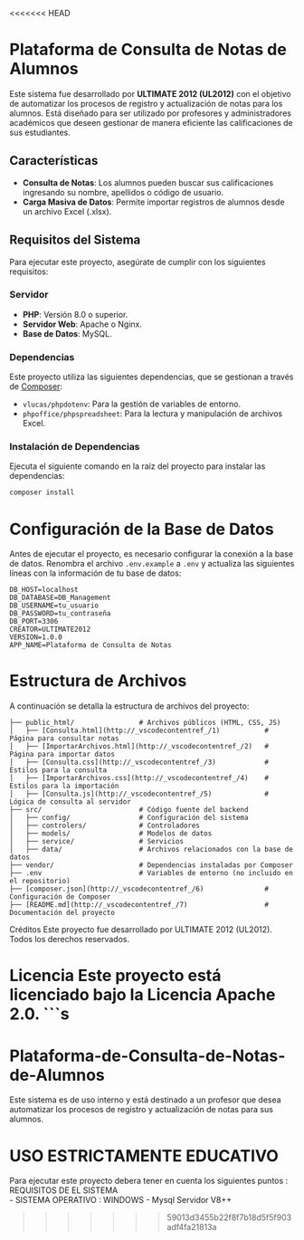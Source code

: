 <<<<<<< HEAD
# Plataforma de Consulta de Notas de Alumnos

Este sistema fue desarrollado por **ULTIMATE 2012 (UL2012)** con el objetivo de automatizar los procesos de registro y actualización de notas para los alumnos. Está diseñado para ser utilizado por profesores y administradores académicos que deseen gestionar de manera eficiente las calificaciones de sus estudiantes.

## Características

- **Consulta de Notas**: Los alumnos pueden buscar sus calificaciones ingresando su nombre, apellidos o código de usuario.
- **Carga Masiva de Datos**: Permite importar registros de alumnos desde un archivo Excel (.xlsx).


## Requisitos del Sistema

Para ejecutar este proyecto, asegúrate de cumplir con los siguientes requisitos:

### Servidor
- **PHP**: Versión 8.0 o superior.
- **Servidor Web**: Apache o Nginx.
- **Base de Datos**: MySQL.

### Dependencias
Este proyecto utiliza las siguientes dependencias, que se gestionan a través de [Composer](https://getcomposer.org/):
- `vlucas/phpdotenv`: Para la gestión de variables de entorno.
- `phpoffice/phpspreadsheet`: Para la lectura y manipulación de archivos Excel.

### Instalación de Dependencias
Ejecuta el siguiente comando en la raíz del proyecto para instalar las dependencias:
```bash
composer install
```

# Configuración de la Base de Datos

Antes de ejecutar el proyecto, es necesario configurar la conexión a la base de datos. Renombra el archivo `.env.example` a `.env` y actualiza las siguientes líneas con la información de tu base de datos:

```dotenv
DB_HOST=localhost
DB_DATABASE=DB_Management
DB_USERNAME=tu_usuario
DB_PASSWORD=tu_contraseña
DB_PORT=3306
CREATOR=ULTIMATE2012
VERSION=1.0.0
APP_NAME=Plataforma de Consulta de Notas
```

# Estructura de Archivos

A continuación se detalla la estructura de archivos del proyecto:

```
├── public_html/                # Archivos públicos (HTML, CSS, JS)
│   ├── [Consulta.html](http://_vscodecontentref_/1)           # Página para consultar notas
│   ├── [ImportarArchivos.html](http://_vscodecontentref_/2)   # Página para importar datos
│   ├── [Consulta.css](http://_vscodecontentref_/3)            # Estilos para la consulta
│   ├── [ImportarArchivos.css](http://_vscodecontentref_/4)    # Estilos para la importación
│   ├── [Consulta.js](http://_vscodecontentref_/5)             # Lógica de consulta al servidor
├── src/                        # Código fuente del backend
│   ├── config/                 # Configuración del sistema
│   ├── controlers/             # Controladores
│   ├── models/                 # Modelos de datos
│   ├── service/                # Servicios
│   ├── data/                   # Archivos relacionados con la base de datos
├── vendor/                     # Dependencias instaladas por Composer
├── .env                        # Variables de entorno (no incluido en el repositorio)
├── [composer.json](http://_vscodecontentref_/6)               # Configuración de Composer
├── [README.md](http://_vscodecontentref_/7)                   # Documentación del proyecto
```
Créditos
Este proyecto fue desarrollado por ULTIMATE 2012 (UL2012). Todos los derechos reservados.

Licencia
Este proyecto está licenciado bajo la Licencia Apache 2.0. ```s
=======
# Plataforma-de-Consulta-de-Notas-de-Alumnos
Este sistema es de uso interno y está destinado a un profesor que desea automatizar los procesos de registro y actualización de notas para sus alumnos.

# USO ESTRICTAMENTE EDUCATIVO
Para ejecutar este proyecto debera tener en cuenta los siguientes puntos :
  REQUISITOS DE EL SISTEMA  
    - SISTEMA OPERATIVO : WINDOWS
    - Mysql Servidor V8++
  

>>>>>>> 59013d3455b22f8f7b18d5f5f903adf4fa21813a
